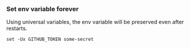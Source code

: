 ### Set env variable forever

Using universal variables, the env variable will be preserved even after restarts.

```shell
set -Ux GITHUB_TOKEN some-secret
```
